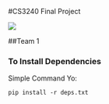 #CS3240 Final Project

![](http://www.seas.virginia.edu/admin/logos/images/gif/tn/full_web.gif)

##Team 1


### To Install Dependencies

Simple Command Yo:

	pip install -r deps.txt
